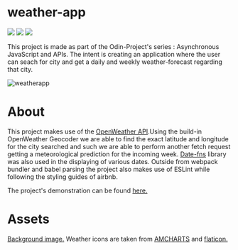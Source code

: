 # weather-app

<img src="https://img.shields.io/badge/Babel-F9DC3E?style=for-the-badge&logo=babel&logoColor=white" /> <img src="https://img.shields.io/badge/Webpack-8DD6F9?style=for-the-badge&logo=Webpack&logoColor=white"> <img src="https://img.shields.io/badge/eslint-3A33D1?style=for-the-badge&logo=eslint&logoColor=white">

This project is made as part of the Odin-Project's series : Asynchronous JavaScript and APIs. The intent is creating an application where the user can seach for city and get a daily and weekly weather-forecast regarding that city.

![weatherapp](https://user-images.githubusercontent.com/99625875/167706742-5d5d17c5-8011-4dd1-8af8-4db4ae6e0b69.gif)


# About

This project makes use of the <a href="https://openweathermap.org/">OpenWeather API</a>.Using the build-in OpenWeather Geocoder we are able to find the exact latitude and longitude for the city searched and such we are able to perform another fetch request getting a meteorological prediction for the incoming week. <a href="https://date-fns.org/">Date-fns</a> library was also used in the displaying of various dates. Outside from webpack bundler and babel parsing the project also makes use of ESLint while following the styling guides of airbnb.

The project's demonstration can be found <a href="https://kiwasthal.github.io/weather-app/">here.</a>

# Assets

<a href="https://www.pexels.com/@8moments/">Background image.</a>
Weather icons are taken from <a href="https://www.amcharts.com/free-animated-svg-weather-icons/">AMCHARTS</a> and <a href="https://www.flaticon.com/">flaticon.</a>


